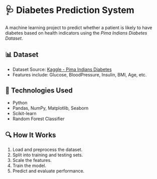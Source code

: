 # 🩺 Diabetes Prediction System

A machine learning project to predict whether a patient is likely to have diabetes based on health indicators using the *Pima Indians Diabetes Dataset*.

## 📊 Dataset

- Dataset Source: [Kaggle - Pima Indians Diabetes](https://www.kaggle.com/datasets/uciml/pima-indians-diabetes-database)
- Features include: Glucose, BloodPressure, Insulin, BMI, Age, etc.

## 🧠 Technologies Used

- Python
- Pandas, NumPy, Matplotlib, Seaborn
- Scikit-learn
- Random Forest Classifier

## 🔍 How It Works

1. Load and preprocess the dataset.
2. Split into training and testing sets.
3. Scale the features.
4. Train the model.
5. Predict and evaluate performance.
